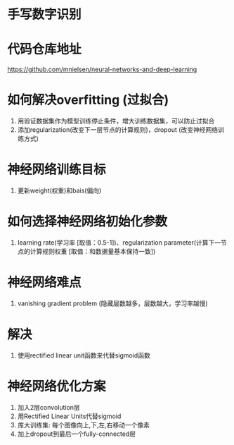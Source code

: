 # 手写数字识别


# 代码仓库地址
https://github.com/mnielsen/neural-networks-and-deep-learning


# 如何解决overfitting (过拟合)
1. 用验证数据集作为模型训练停止条件，增大训练数据集，可以防止过拟合
2. 添加regularization(改变下一层节点的计算规则)，dropout (改变神经网络训练方式)


# 神经网络训练目标
1. 更新weight(权重)和bais(偏向)


# 如何选择神经网络初始化参数
1. learning rate(学习率 [取值：0.5-1])、regularization parameter(计算下一节点的计算规则权重 [取值：和数据量基本保持一致])


# 神经网络难点
1. vanishing gradient problem (隐藏层数越多，层数越大，学习率越慢)
# 解决
1. 使用rectified linear unit函数来代替sigmoid函数


# 神经网络优化方案
1. 加入2层convolution层
2. 用Rectified Linear Units代替sigmoid
3. 库大训练集: 每个图像向上,下,左,右移动一个像素
4. 加上dropout到最后一个fully-connected层